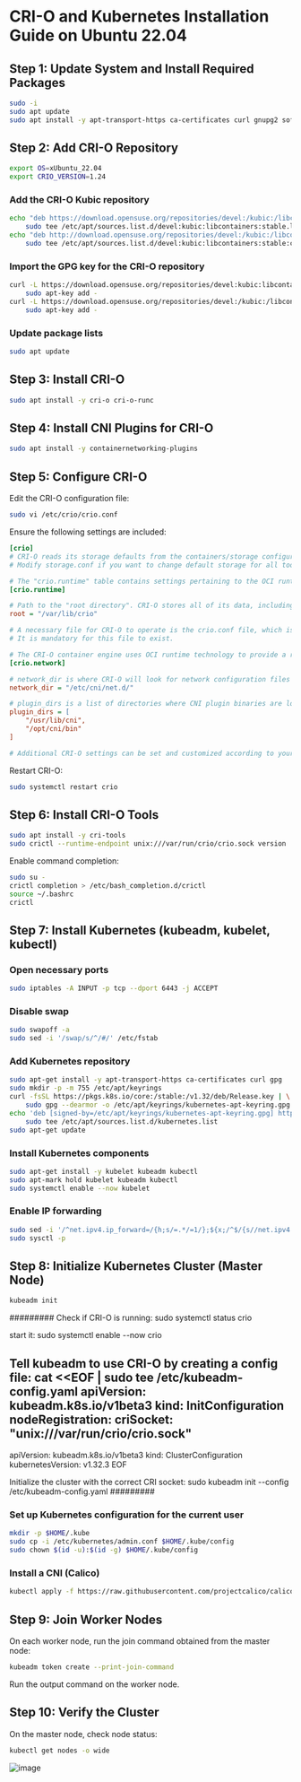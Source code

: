 # CRI-O and Kubernetes Installation Guide on Ubuntu 22.04


## Step 1: Update System and Install Required Packages
```bash
sudo -i
sudo apt update
sudo apt install -y apt-transport-https ca-certificates curl gnupg2 software-properties-common
```

## Step 2: Add CRI-O Repository
```bash
export OS=xUbuntu_22.04
export CRIO_VERSION=1.24
```

### Add the CRI-O Kubic repository
```bash
echo "deb https://download.opensuse.org/repositories/devel:/kubic:/libcontainers:/stable/$OS/ /" | \
    sudo tee /etc/apt/sources.list.d/devel:kubic:libcontainers:stable.list
echo "deb http://download.opensuse.org/repositories/devel:/kubic:/libcontainers:/stable:/cri-o:/$CRIO_VERSION/$OS/ /" | \
    sudo tee /etc/apt/sources.list.d/devel:kubic:libcontainers:stable:cri-o:$CRIO_VERSION.list
```

### Import the GPG key for the CRI-O repository
```bash
curl -L https://download.opensuse.org/repositories/devel:kubic:libcontainers:stable:cri-o:$CRIO_VERSION/$OS/Release.key | \
    sudo apt-key add -
curl -L https://download.opensuse.org/repositories/devel:/kubic:/libcontainers:/stable/$OS/Release.key | \
    sudo apt-key add -
```

### Update package lists
```bash
sudo apt update
```

## Step 3: Install CRI-O
```bash
sudo apt install -y cri-o cri-o-runc
```

## Step 4: Install CNI Plugins for CRI-O
```bash
sudo apt install -y containernetworking-plugins
```

## Step 5: Configure CRI-O
Edit the CRI-O configuration file:
```bash
sudo vi /etc/crio/crio.conf
```
Ensure the following settings are included:
```ini
[crio]
# CRI-O reads its storage defaults from the containers/storage configuration file, /etc/containers/storage.conf
# Modify storage.conf if you want to change default storage for all tools that use containers/storage

# The "crio.runtime" table contains settings pertaining to the OCI runtime used and options for how to set up and manage the OCI runtime.
[crio.runtime]

# Path to the "root directory". CRI-O stores all of its data, including containers images, in this directory.
root = "/var/lib/crio"

# A necessary file for CRI-O to operate is the crio.conf file, which is typically located in /etc/crio.
# It is mandatory for this file to exist.

# The CRI-O container engine uses OCI runtime technology to provide a real Linux container runtime environment.
[crio.network]

# network_dir is where CRI-O will look for network configuration files
network_dir = "/etc/cni/net.d/"

# plugin_dirs is a list of directories where CNI plugin binaries are located
plugin_dirs = [
    "/usr/lib/cni",
    "/opt/cni/bin"
]

# Additional CRI-O settings can be set and customized according to your specific needs.

```
Restart CRI-O:
```bash
sudo systemctl restart crio
```

## Step 6: Install CRI-O Tools
```bash
sudo apt install -y cri-tools
sudo crictl --runtime-endpoint unix:///var/run/crio/crio.sock version
```

Enable command completion:
```bash
sudo su -
crictl completion > /etc/bash_completion.d/crictl
source ~/.bashrc
crictl
```

## Step 7: Install Kubernetes (kubeadm, kubelet, kubectl)
### Open necessary ports
```bash
sudo iptables -A INPUT -p tcp --dport 6443 -j ACCEPT
```

### Disable swap
```bash
sudo swapoff -a
sudo sed -i '/swap/s/^/#/' /etc/fstab
```

### Add Kubernetes repository
```bash
sudo apt-get install -y apt-transport-https ca-certificates curl gpg
sudo mkdir -p -m 755 /etc/apt/keyrings
curl -fsSL https://pkgs.k8s.io/core:/stable:/v1.32/deb/Release.key | \
    sudo gpg --dearmor -o /etc/apt/keyrings/kubernetes-apt-keyring.gpg
echo 'deb [signed-by=/etc/apt/keyrings/kubernetes-apt-keyring.gpg] https://pkgs.k8s.io/core:/stable:/v1.32/deb/ /' | \
    sudo tee /etc/apt/sources.list.d/kubernetes.list
sudo apt-get update
```

### Install Kubernetes components
```bash
sudo apt-get install -y kubelet kubeadm kubectl
sudo apt-mark hold kubelet kubeadm kubectl
sudo systemctl enable --now kubelet
```

### Enable IP forwarding
```bash
sudo sed -i '/^net.ipv4.ip_forward=/{h;s/=.*/=1/};${x;/^$/{s//net.ipv4.ip_forward=1/;H};x}' /etc/sysctl.conf
sudo sysctl -p
```

## Step 8: Initialize Kubernetes Cluster (Master Node)
```bash
kubeadm init
```

#########
Check if CRI-O is running:
sudo systemctl status crio

start it:
sudo systemctl enable --now crio

Tell kubeadm to use CRI-O by creating a config file:
cat <<EOF | sudo tee /etc/kubeadm-config.yaml
apiVersion: kubeadm.k8s.io/v1beta3
kind: InitConfiguration
nodeRegistration:
  criSocket: "unix:///var/run/crio/crio.sock"
---
apiVersion: kubeadm.k8s.io/v1beta3
kind: ClusterConfiguration
kubernetesVersion: v1.32.3
EOF

Initialize the cluster with the correct CRI socket:
sudo kubeadm init --config /etc/kubeadm-config.yaml
#########


### Set up Kubernetes configuration for the current user
```bash
mkdir -p $HOME/.kube
sudo cp -i /etc/kubernetes/admin.conf $HOME/.kube/config
sudo chown $(id -u):$(id -g) $HOME/.kube/config
```

### Install a CNI (Calico)
```bash
kubectl apply -f https://raw.githubusercontent.com/projectcalico/calico/v3.25.0/manifests/calico.yaml
```

## Step 9: Join Worker Nodes
On each worker node, run the join command obtained from the master node:
```bash
kubeadm token create --print-join-command
```
Run the output command on the worker node.

## Step 10: Verify the Cluster
On the master node, check node status:
```bash
kubectl get nodes -o wide
```



![image](https://github.com/user-attachments/assets/687e37e7-1b59-4b99-a46f-103b2f784c0e)


